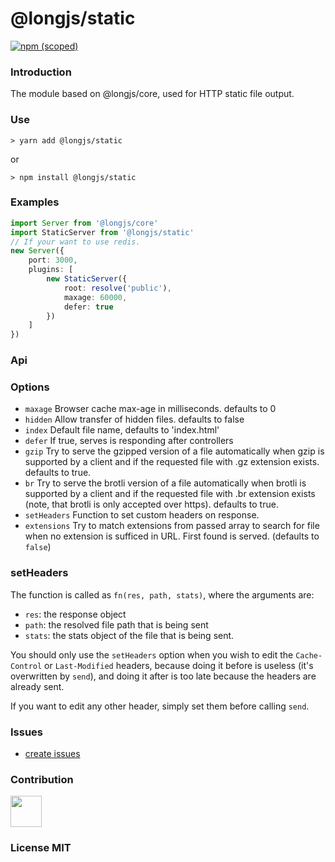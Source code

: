 # @longjs/static

[![npm (scoped)](https://img.shields.io/npm/v/@longjs/static.svg)](https://www.npmjs.com/package/@longjs/static)

### Introduction

The module based on @longjs/core, used for HTTP static file output.

### Use

```shell
> yarn add @longjs/static
```
or

```shell
> npm install @longjs/static
```

### Examples

```ts
import Server from '@longjs/core'
import StaticServer from '@longjs/static'
// If your want to use redis.
new Server({
    port: 3000,
    plugins: [
        new StaticServer({
            root: resolve('public'),
            maxage: 60000,
            defer: true
        })
    ]
})
```

### Api

### Options

- `maxage` Browser cache max-age in milliseconds. defaults to 0
- `hidden` Allow transfer of hidden files. defaults to false
- `index` Default file name, defaults to 'index.html'
- `defer` If true, serves is responding after controllers
- `gzip`  Try to serve the gzipped version of a file automatically when gzip is supported by a client and if the requested file with .gz extension exists. defaults to true.
- `br`  Try to serve the brotli version of a file automatically when brotli is supported by a client and if the requested file with .br extension exists (note, that brotli is only accepted over https). defaults to true.
- `setHeaders` Function to set custom headers on response.
- `extensions` Try to match extensions from passed array to search for file when no extension is sufficed in URL. First found is served. (defaults to `false`)

### setHeaders

The function is called as `fn(res, path, stats)`, where the arguments are:
* `res`: the response object
* `path`: the resolved file path that is being sent
* `stats`: the stats object of the file that is being sent.

You should only use the `setHeaders` option when you wish to edit the `Cache-Control` or `Last-Modified` headers, because doing it before is useless (it's overwritten by `send`), and doing it after is too late because the headers are already sent.

If you want to edit any other header, simply set them before calling `send`.

### Issues

- [create issues](https://github.com/ranyunlong/longjs/issues)

### Contribution

 <a href="https://github.com/ranyunlong"><img width="50px" src="https://avatars0.githubusercontent.com/u/19652564?s=460&v=4"></a>

### License MIT